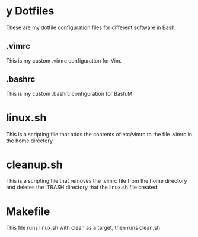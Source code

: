 # y Dotfiles
These are my dotfile configuration files for different software in Bash.
## .vimrc
This is my custom .vimrc configuration for Vim.
## .bashrc
This is my custom .bashrc configuration for Bash.M
# linux.sh
This is a scripting file that adds the contents of etc/vimrc to the file .vimrc in the home directory
# cleanup.sh
This is a scripting file that removes the .vimrc file from the home directory and deletes the .TRASH directory that the linux.sh file created
# Makefile
This file runs linux.sh with clean as a target, then runs clean.sh
